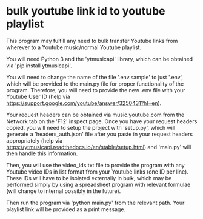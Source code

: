 # bulk youtube link id to youtube playlist

This program may fulfill any need to bulk transfer Youtube links from wherever to a Youtube music/normal Youtube playlist.

You will need Python 3 and the 'ytmusicapi' library, which can be obtained via 'pip install ytmusicapi'.

You will need to change the name of the file '.env.sample' to just '.env', which will be provided to the main.py file for proper functionality of the program. Therefore, you will need to provide the new .env file with your Youtube User ID (help via https://support.google.com/youtube/answer/3250431?hl=en).

Your request headers can be obtained via music.youtube.com from the Network tab on the 'F12' inspect page. Once you have your request headers copied, you will need to setup the project with 'setup.py', which will generate a 'headers_auth.json' file after you paste in your request headers appropriately (help via https://ytmusicapi.readthedocs.io/en/stable/setup.html) and 'main.py' will then handle this information.

Then, you will use the video_ids.txt file to provide the program with any Youtube video IDs in list format from your Youtube links (one ID per line). These IDs will have to be isolated externally in bulk, which may be performed simply by using a spreadsheet program with relevant formulae (will change to internal possibly in the future).

Then run the program via 'python main.py' from the relevant path. Your playlist link will be provided as a print message.